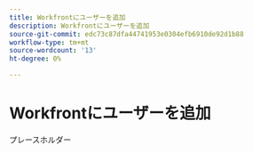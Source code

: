 ```yaml
---
title: Workfrontにユーザーを追加
description: Workfrontにユーザーを追加
source-git-commit: edc73c87dfa44741953e0304efb6910de92d1b88
workflow-type: tm+mt
source-wordcount: '13'
ht-degree: 0%

---
```


# Workfrontにユーザーを追加

プレースホルダー
